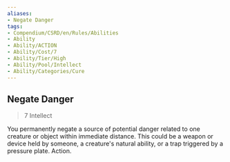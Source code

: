 ```yaml
---
aliases:
- Negate Danger
tags:
- Compendium/CSRD/en/Rules/Abilities
- Ability
- Ability/ACTION
- Ability/Cost/7
- Ability/Tier/High
- Ability/Pool/Intellect
- Ability/Categories/Cure
---
```


  
## Negate Danger  
>7  Intellect  
  
You permanently negate a source of potential danger related to one creature or object within immediate distance. This could be a weapon or device held by someone, a creature's natural ability, or a trap triggered by a pressure plate. Action.